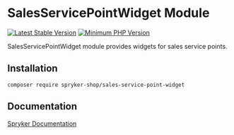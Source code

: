 # SalesServicePointWidget Module
[![Latest Stable Version](https://poser.pugx.org/spryker-shop/sales-service-point-widget/v/stable.svg)](https://packagist.org/packages/spryker-shop/sales-service-point-widget)
[![Minimum PHP Version](https://img.shields.io/badge/php-%3E%3D%208.0-8892BF.svg)](https://php.net/)

SalesServicePointWidget module provides widgets for sales service points.

## Installation

```
composer require spryker-shop/sales-service-point-widget
```

## Documentation

[Spryker Documentation](https://docs.spryker.com)

